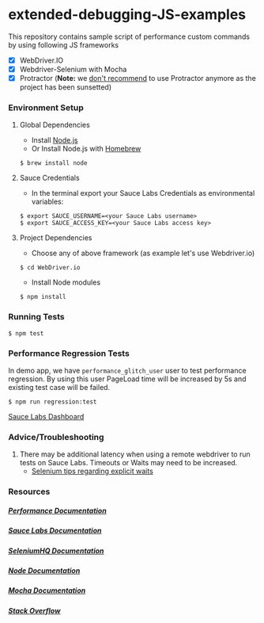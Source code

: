 # extended-debugging-JS-examples

This repository contains sample script of performance custom commands by using following JS frameworks

- [x] WebDriver.IO
- [x] Webdriver-Selenium with Mocha
- [x] Protractor (__Note:__ we [don't recommend](https://dev.to/davert/5-reasons-you-should-not-use-protractor-in-2019-3l4b) to use Protractor anymore as the project has been sunsetted)

### Environment Setup

1. Global Dependencies
    * Install [Node.js](https://nodejs.org/en/)
    * Or Install Node.js with [Homebrew](http://brew.sh/)
    ```
    $ brew install node
    ```

2. Sauce Credentials
    * In the terminal export your Sauce Labs Credentials as environmental variables:
    ```
    $ export SAUCE_USERNAME=<your Sauce Labs username>
	$ export SAUCE_ACCESS_KEY=<your Sauce Labs access key>
    ```

3. Project Dependencies
    * Choose any of above framework (as example let's use Webdriver.io)
    ```
    $ cd WebDriver.io
    ```
    * Install Node modules
    ```
    $ npm install
    ```

### Running Tests
	$ npm test

### Performance Regression Tests

In demo app, we have `performance_glitch_user` user to test performance regression. By using this user PageLoad time will be increased by 5s and existing test case will be failed.

	$ npm run regression:test

[Sauce Labs Dashboard](https://app.saucelabs.com/dashboard)

### Advice/Troubleshooting

1. There may be additional latency when using a remote webdriver to run tests on Sauce Labs. Timeouts or Waits may need to be increased.
    * [Selenium tips regarding explicit waits](https://wiki.saucelabs.com/display/DOCS/Best+Practice%3A+Use+Explicit+Waits)

### Resources
##### [Performance Documentation](https://wiki.saucelabs.com/display/DOCS/Front+End+Performance+Metrics+Reference)

##### [Sauce Labs Documentation](https://wiki.saucelabs.com/)

##### [SeleniumHQ Documentation](http://www.seleniumhq.org/docs/)

##### [Node Documentation](https://nodejs.org/en/docs/)

##### [Mocha Documentation](https://mochajs.org/)

##### [Stack Overflow](http://stackoverflow.com/)
